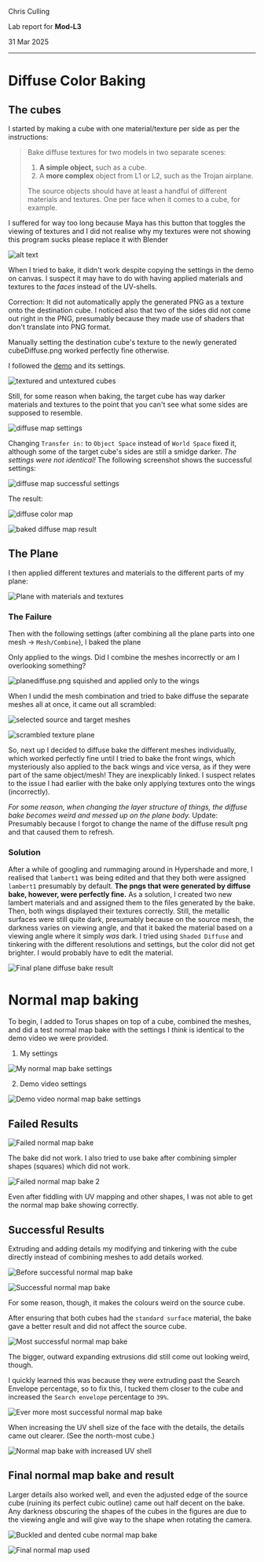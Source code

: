 Chris Culling

Lab report for **Mod-L3**

31 Mar 2025

---

# Diffuse Color Baking

## The cubes

I started by making a cube with one material/texture per side as per the instructions:

> Bake diffuse textures for two models in two separate scenes:
>
> 1. **A simple object,** such as a cube.
> 2. A **more complex** object from L1 or L2, such as the Trojan airplane.
>
> The source objects should have at least a handful of different materials and textures. One per face when it comes to a cube, for example.

I suffered for way too long because Maya has this button that toggles the viewing of textures and I did not realise why my textures were not showing this program sucks please replace it with Blender

![alt text](screenshots/source-and-destination-cubes.png)

When I tried to bake, it didn't work despite copying the settings in the demo on canvas. I suspect it may have to do with having applied materials and textures to the *faces* instead of the UV-shells.

Correction: It did not automatically apply the generated PNG as a texture onto the destination cube. I noticed also that two of the sides did not come out right in the PNG, presumably because they made use of shaders that don't translate into PNG format.

Manually setting the destination cube's texture to the newly generated cubeDiffuse.png worked perfectly fine otherwise.

I followed the [demo](https://play.mau.se/media/t/0_c46ugan0) and its settings.

![textured and untextured cubes](image-1.png)

Still, for some reason when baking, the target cube has way darker materials and textures to the point that you can't see what some sides are supposed to resemble.


![diffuse map settings](image.png)

Changing `Transfer in:` to `Object Space` instead of `World Space` fixed it, although some of the target cube's sides are still a smidge darker. *The settings were not identical!* The following screenshot shows the successful settings:

![diffuse map successful settings](image-2.png)

The result:

![diffuse color map](diffuse-color-maps/cubediffuse.png)

![baked diffuse map result](image-3.png)

## The Plane

I then applied different textures and materials to the different parts of my plane:

![Plane with materials and textures](image-4.png)

### The Failure

Then with the following settings (after combining all the plane parts into one mesh -> `Mesh/Combine`), I baked the plane

Only applied to the wings. Did I combine the meshes incorrectly or am I overlooking something?

![planediffuse.png squished and applied only to the wings](image-5.png)

When I undid the mesh combination and tried to bake diffuse the separate meshes all at once, it came out all scrambled:

![selected source and target meshes](image-7.png)

![scrambled texture plane](image-6.png)

So, next up I decided to diffuse bake the different meshes individually, which worked perfectly fine until I tried to bake the front wings, which mysteriously also applied to the back wings and vice versa, as if they were part of the same object/mesh! They are inexplicably linked. I suspect relates to the issue I had earlier with the bake only applying textures onto the wings (incorrectly).

*For some reason, when changing the layer structure of things, the diffuse bake becomes weird and messed up on the plane body.* Update: Presumably because I forgot to change the name of the diffuse result png and that caused them to refresh.

### Solution

After a while of googling and rummaging around in Hypershade and more, I realised that `lambert1` was being edited and that they both were assigned `lambert1` presumably by default. **The pngs that were generated by diffuse bake, however, were perfectly fine.** As a solution, I created two new lambert materials and and assigned them to the files generated by the bake. Then, both wings displayed their textures correctly. Still, the metallic surfaces were still quite dark, presumably because on the source mesh, the darkness varies on viewing angle, and that it baked the material based on a viewing angle where it simply *was* dark. I tried using `Shaded Diffuse` and tinkering with the different resolutions and settings, but the color did not get brighter. I would probably have to edit the material.

![Final plane diffuse bake result](image-8.png)

# Normal map baking

To begin, I added to Torus shapes on top of a cube, combined the meshes, and did a test normal map bake with the settings I *think* is identical to the demo video we were provided.

1. My settings

![My normal map bake settings](image-9.png)

2. Demo video settings

![Demo video normal map bake settings](image-10.png)

## Failed Results

![Failed normal map bake](image-11.png)

The bake did not work. I also tried to use bake after combining simpler shapes (squares) which did not work.

![Failed normal map bake 2](image-12.png)

Even after fiddling with UV mapping and other shapes, I was not able to get the normal map bake showing correctly.

## Successful Results

Extruding and adding details my modifying and tinkering with the cube directly instead of combining meshes to add details worked.

![Before successful normal map bake](image-14.png)

![Successful normal map bake](image-13.png)

For some reason, though, it makes the colours weird on the source cube.

After ensuring that both cubes had the `standard surface` material, the bake gave a better result and did not affect the source cube.

![Most successful normal map bake](image-15.png)

The bigger, outward expanding extrusions did still come out looking weird, though.

I quickly learned this was because they were extruding past the Search Envelope percentage, so to fix this, I tucked them closer to the cube and increased the `Search envelope` percentage to `39%`.

![Ever more most successful normal map bake](image-16.png)

When increasing the UV shell size of the face with the details, the details came out clearer. (See the north-most cube.)

![Normal map bake with increased UV shell](image-17.png)

## Final normal map bake and result

Larger details also worked well, and even the adjusted edge of the source cube (ruining its perfect cubic outline) came out half decent on the bake. Any darkness obscuring the shapes of the cubes in the figures are due to the viewing angle and will give way to the shape when rotating the camera.

![Buckled and dented cube normal map bake](image-18.png)

![Final normal map used](modeling/cubeNormalMap.als.png)

